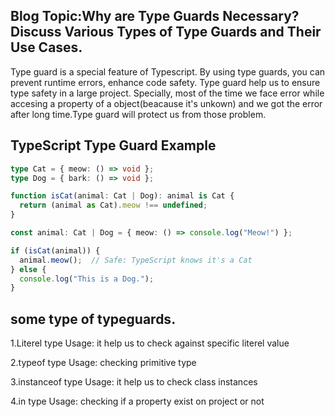 ## Blog Topic:Why are Type Guards Necessary? Discuss Various Types of Type Guards and Their Use Cases.

Type guard is a special feature of Typescript. By using type guards, you can prevent runtime errors, enhance code safety. Type guard help us to ensure type safety in a large project. Specially, most of the time we face error while accesing a property of a object(beacause it's unkown) and we got the error after long time.Type guard will protect us from those problem. 

## TypeScript Type Guard Example

```typescript
type Cat = { meow: () => void };
type Dog = { bark: () => void };

function isCat(animal: Cat | Dog): animal is Cat {
  return (animal as Cat).meow !== undefined;
}

const animal: Cat | Dog = { meow: () => console.log("Meow!") };

if (isCat(animal)) {
  animal.meow();  // Safe: TypeScript knows it's a Cat
} else {
  console.log("This is a Dog.");
}
```
## some type of typeguards.

1.Literel type 
Usage: it help us to check against specific literel value

2.typeof type
Usage: checking primitive type

3.instanceof type
Usage: it help us to check class instances

4.in type 
Usage: checking if a property exist on project or not